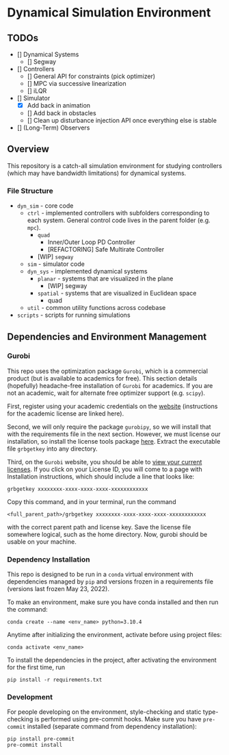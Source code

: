# Dynamical Simulation Environment

## TODOs
- [] Dynamical Systems
	- [] Segway
- [] Controllers
	- [] General API for constraints (pick optimizer)
	- [] MPC via successive linearization
	- [] iLQR
- [] Simulator
	- [X] Add back in animation
	- [] Add back in obstacles
	- [] Clean up disturbance injection API once everything else is stable
- [] (Long-Term) Observers

## Overview
This repository is a catch-all simulation environment for studying controllers (which may have bandwidth limitations) for dynamical systems.
### File Structure
* `dyn_sim` - core code
	* `ctrl` - implemented controllers with subfolders corresponding to each system. General control code lives in the parent folder (e.g. `mpc`).
		* `quad`
			* Inner/Outer Loop PD Controller
			* [REFACTORING] Safe Multirate Controller
		* [WIP] `segway`
	* `sim` - simulator code
	* `dyn_sys` - implemented dynamical systems
		* `planar` - systems that are visualized in the plane
			* [WIP] segway
		* `spatial` - systems that are visualized in Euclidean space
			* quad
	* `util` - common utility functions across codebase
* `scripts` - scripts for running simulations

## Dependencies and Environment Management
### Gurobi
This repo uses the optimization package `Gurobi`, which is a commercial product (but is available to academics for free). This section details (hopefully) headache-free installation of `Gurobi` for academics. If you are not an academic, wait for alternate free optimizer support (e.g. `scipy`).

First, register using your academic credentials on the [website](https://www.gurobi.com/academia/academic-program-and-licenses/#:~:text=After%20registering%20and%20logging%20in,Follow%20the%20instructions%20in%20README) (instructions for the academic license are linked here).

Second, we will only require the package `gurobipy`, so we will install that with the requirements file in the next section. However, we must license our installation, so install the license tools package [here](https://support.gurobi.com/hc/en-us/articles/360059842732). Extract the executable file `grbgetkey` into any directory.

Third, on the `Gurobi` website, you should be able to [view your current licenses](https://www.gurobi.com/downloads/licenses/). If you click on your License ID, you will come to a page with Installation instructions, which should include a line that looks like:
```
grbgetkey xxxxxxxx-xxxx-xxxx-xxxx-xxxxxxxxxxxx
```
Copy this command, and in your terminal, run the command
```
<full_parent_path>/grbgetkey xxxxxxxx-xxxx-xxxx-xxxx-xxxxxxxxxxxx
```
with the correct parent path and license key. Save the license file somewhere logical, such as the home directory. Now, gurobi should be usable on your machine.

### Dependency Installation
This repo is designed to be run in a `conda` virtual environment with dependencies managed by `pip` and versions frozen in a requirements file (versions last frozen May 23, 2022).

To make an environment, make sure you have conda installed and then run the command:
```
conda create --name <env_name> python=3.10.4
```
Anytime after initializing the environment, activate before using project files:
```
conda activate <env_name>
```
To install the dependencies in the project, after activating the environment for the first time, run
```
pip install -r requirements.txt
```

### Development
For people developing on the environment, style-checking and static type-checking is performed using pre-commit hooks. Make sure you have `pre-commit` installed (separate command from dependency installation):
```
pip install pre-commit
pre-commit install
```
